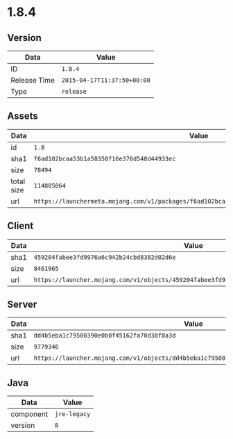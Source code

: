 # 1.8.4

## Version

|**Data**        | **Value**                 |
|----------------|-------------------------|
| ID   | ```1.8.4```   |
| Release Time   | ```2015-04-17T11:37:50+00:00```   |
| Type   | ```release```   |

## Assets

|**Data**        | **Value**                 |
|----------------|-------------------------|
| id   | ```1.8```   |
| sha1   | ```f6ad102bcaa53b1a58358f16e376d548d44933ec```   |
| size   | ```78494```   |
| total size  | ```114885064```  |
| url       | ```https://launchermeta.mojang.com/v1/packages/f6ad102bcaa53b1a58358f16e376d548d44933ec/1.8.json``` |

## Client

|**Data**        | **Value**                 |
|----------------|-------------------------|
| sha1   | ```459204fabee3fd9976a6c942b24cbd8382d02d6e```   |
| size   | ```8461965```   |
| url       | ```https://launcher.mojang.com/v1/objects/459204fabee3fd9976a6c942b24cbd8382d02d6e/client.jar``` |

## Server

|**Data**        | **Value**                 |
|----------------|-------------------------|
| sha1   | ```dd4b5eba1c79500390e0b0f45162fa70d38f8a3d```   |
| size   | ```9779346```   |
| url       | ```https://launcher.mojang.com/v1/objects/dd4b5eba1c79500390e0b0f45162fa70d38f8a3d/server.jar``` |

## Java

|**Data**        | **Value**                 |
|----------------|-------------------------|
| component   | ```jre-legacy```   |
| version   | ```8```   |